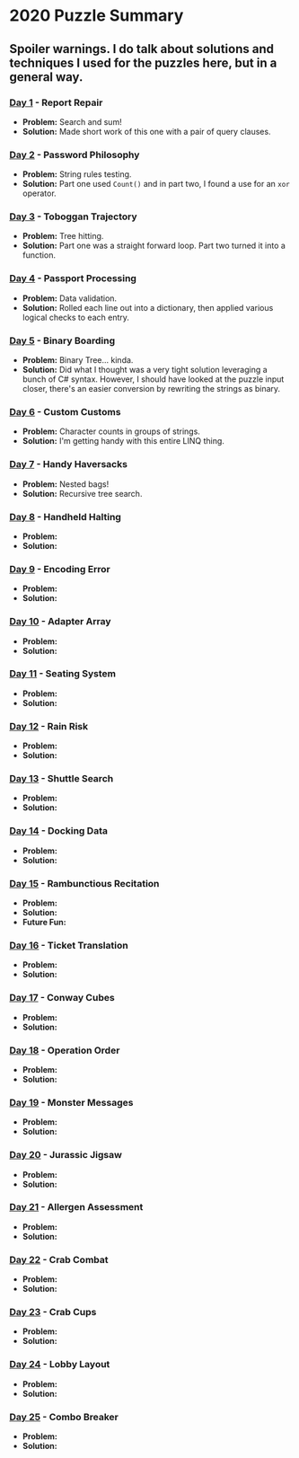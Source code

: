 # 2020 Puzzle Summary 
## Spoiler warnings. I do talk about solutions and techniques I used for the puzzles here, but in a general way.

### [Day 1](Day%2001) - Report Repair
- **Problem:** Search and sum!
- **Solution:** Made short work of this one with a pair of query clauses.

### [Day 2](Day%2002) - Password Philosophy
- **Problem:** String rules testing.
- **Solution:** Part one used `Count()` and in part two, I found a use for an `xor` operator. 

### [Day 3](Day%2003) - Toboggan Trajectory
- **Problem:** Tree hitting.
- **Solution:** Part one was a straight forward loop. Part two turned it into a function.

### [Day 4](Day%2004) - Passport Processing
- **Problem:** Data validation.
- **Solution:** Rolled each line out into a dictionary, then applied various logical checks to each entry.

### [Day 5](Day%2005) - Binary Boarding
- **Problem:** Binary Tree... kinda. 
- **Solution:** Did what I thought was a very tight solution leveraging a bunch of C# syntax. However, I should have looked at the puzzle input closer, there's an easier conversion by rewriting the strings as binary.

### [Day 6](Day%2006) - Custom Customs
- **Problem:** Character counts in groups of strings.
- **Solution:** I'm getting handy with this entire LINQ thing. 

### [Day 7](Day%2007) - Handy Haversacks
- **Problem:** Nested bags! 
- **Solution:** Recursive tree search.

### [Day 8](Day%2008) - Handheld Halting 
- **Problem:**
- **Solution:**

### [Day 9](Day%2009) - Encoding Error
- **Problem:**
- **Solution:**

### [Day 10](Day%2010) - Adapter Array
- **Problem:**
- **Solution:**

### [Day 11](Day%2011) - Seating System
- **Problem:**
- **Solution:**

### [Day 12](Day%2012) - Rain Risk
- **Problem:**
- **Solution:**

### [Day 13](Day%2013) - Shuttle Search 
- **Problem:**
- **Solution:**

### [Day 14](Day%2014) - Docking Data
- **Problem:**
- **Solution:**

### [Day 15](Day%2015) - Rambunctious Recitation
- **Problem:**
- **Solution:**
- **Future Fun:**

### [Day 16](Day%2016) - Ticket Translation
- **Problem:**
- **Solution:**

### [Day 17](Day%2017) - Conway Cubes
- **Problem:**
- **Solution:**

### [Day 18](Day%2018) - Operation Order
- **Problem:**
- **Solution:**
 
### [Day 19](Day%2019) - Monster Messages
- **Problem:**
- **Solution:**

### [Day 20](Day%2020) - Jurassic Jigsaw
- **Problem:**
- **Solution:**

### [Day 21](Day%2021) - Allergen Assessment
- **Problem:**
- **Solution:**

### [Day 22](Day%2022) - Crab Combat
- **Problem:**
- **Solution:**

### [Day 23](Day%2023) - Crab Cups
- **Problem:**
- **Solution:**

### [Day 24](Day%2024) - Lobby Layout
- **Problem:**
- **Solution:**

### [Day 25](Day%2025) - Combo Breaker
- **Problem:**
- **Solution:**